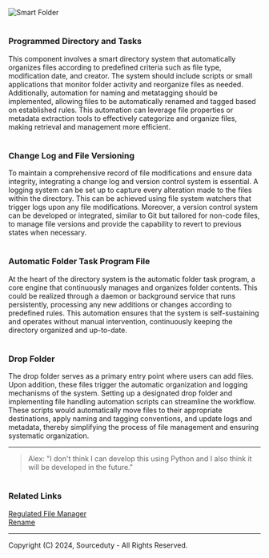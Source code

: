 ![Smart Folder](https://github.com/sourceduty/Smart_Folder/assets/123030236/81975a10-16ba-4a5b-aff2-937a5b3b11ee)

#
### Programmed Directory and Tasks

This component involves a smart directory system that automatically organizes files according to predefined criteria such as file type, modification date, and creator. The system should include scripts or small applications that monitor folder activity and reorganize files as needed. Additionally, automation for naming and metatagging should be implemented, allowing files to be automatically renamed and tagged based on established rules. This automation can leverage file properties or metadata extraction tools to effectively categorize and organize files, making retrieval and management more efficient.

#
### Change Log and File Versioning

To maintain a comprehensive record of file modifications and ensure data integrity, integrating a change log and version control system is essential. A logging system can be set up to capture every alteration made to the files within the directory. This can be achieved using file system watchers that trigger logs upon any file modifications. Moreover, a version control system can be developed or integrated, similar to Git but tailored for non-code files, to manage file versions and provide the capability to revert to previous states when necessary.

#
### Automatic Folder Task Program File

At the heart of the directory system is the automatic folder task program, a core engine that continuously manages and organizes folder contents. This could be realized through a daemon or background service that runs persistently, processing any new additions or changes according to predefined rules. This automation ensures that the system is self-sustaining and operates without manual intervention, continuously keeping the directory organized and up-to-date.

#
### Drop Folder

The drop folder serves as a primary entry point where users can add files. Upon addition, these files trigger the automatic organization and logging mechanisms of the system. Setting up a designated drop folder and implementing file handling automation scripts can streamline the workflow. These scripts would automatically move files to their appropriate destinations, apply naming and tagging conventions, and update logs and metadata, thereby simplifying the process of file management and ensuring systematic organization.

***

> Alex: "I don't think I can develop this using Python and I also think it will be developed in the future."

#
### Related Links

[Regulated File Manager](https://github.com/sourceduty/Regulated_File_Manager)
<br>
[Rename](https://github.com/sourceduty/Rename)

***
Copyright (C) 2024, Sourceduty - All Rights Reserved.
